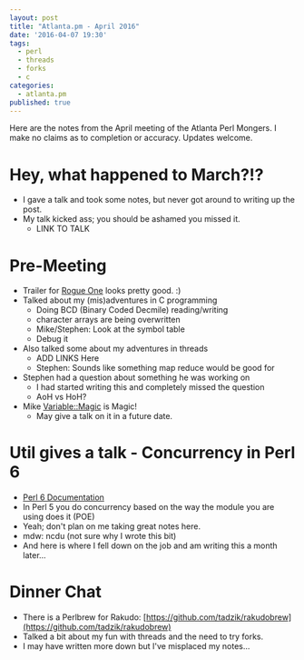 ```yaml
---
layout: post
title: "Atlanta.pm - April 2016"
date: '2016-04-07 19:30'
tags:
  - perl
  - threads
  - forks
  - c
categories:
  - atlanta.pm
published: true
---
```


Here are the notes from the April meeting of the Atlanta Perl Mongers. I make no claims as to completion or accuracy. Updates welcome.

# Hey, what happened to March?!?
- I gave a talk and took some notes, but never got around to writing up the post.
- My talk kicked ass; you should be ashamed you missed it.
  - LINK TO TALK

# Pre-Meeting
- Trailer for [Rogue One](https://www.youtube.com/watch?v=Wji-BZ0oCwg) looks pretty good. :)
- Talked about my (mis)adventures in C programming
  - Doing BCD (Binary Coded Decmile) reading/writing
  - character arrays are being overwritten
  - Mike/Stephen: Look at the symbol table
  - Debug it
- Also talked some about my adventures in threads
  - ADD LINKS Here
  - Stephen: Sounds like something map reduce would be good for
- Stephen had a question about something he was working on
  - I had started writing this and completely missed the question
  - AoH vs HoH?
- Mike [Variable::Magic](https://metacpan.org/pod/Variable::Magic) is Magic!
  - May give a talk on it in a future date.

# Util gives a talk - Concurrency in Perl 6
- [Perl 6 Documentation](https://doc.perl6.org/language/concurrency)
- In Perl 5 you do concurrency based on the way the module you are using does it (POE)
- Yeah; don't plan on me taking great notes here.
- mdw: ncdu (not sure why I wrote this bit)
- And here is where I fell down on the job and am writing this a month later...

# Dinner Chat
- There is a Perlbrew for Rakudo: [https://github.com/tadzik/rakudobrew](https://github.com/tadzik/rakudobrew)
- Talked a bit about my fun with threads and the need to try forks.
- I may have written more down but I've misplaced my notes...
